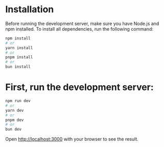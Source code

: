 # Installation
Before running the development server, make sure you have Node.js and npm installed.
To install all dependencies, run the following command:
```bash
npm install
# or
yarn install
# or
pnpm install
# or
bun install
```

# First, run the development server:

```bash
npm run dev
# or
yarn dev
# or
pnpm dev
# or
bun dev
```

Open [http://localhost:3000](http://localhost:3000) with your browser to see the result.